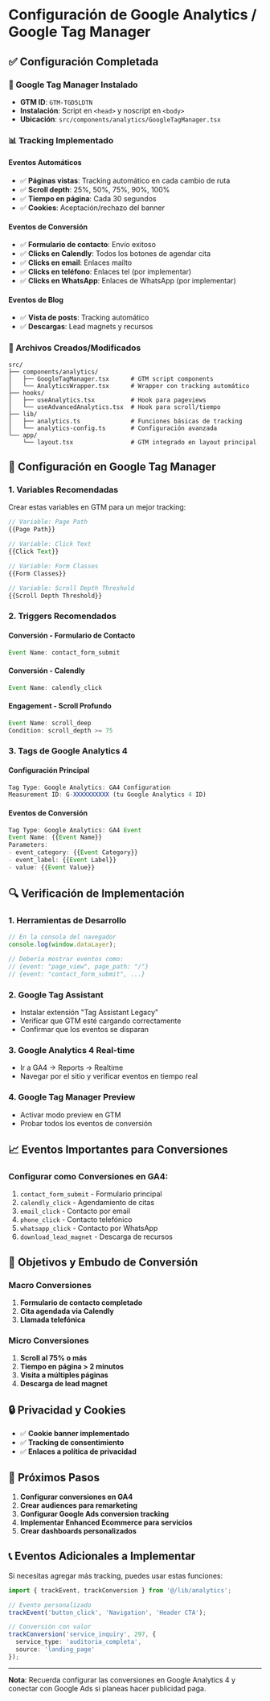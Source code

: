 # Configuración de Google Analytics / Google Tag Manager

## ✅ Configuración Completada

### 🎯 Google Tag Manager Instalado
- **GTM ID**: `GTM-TGD5LDTN`
- **Instalación**: Script en `<head>` y noscript en `<body>`
- **Ubicación**: `src/components/analytics/GoogleTagManager.tsx`

### 📊 Tracking Implementado

#### Eventos Automáticos
- ✅ **Páginas vistas**: Tracking automático en cada cambio de ruta
- ✅ **Scroll depth**: 25%, 50%, 75%, 90%, 100%
- ✅ **Tiempo en página**: Cada 30 segundos
- ✅ **Cookies**: Aceptación/rechazo del banner

#### Eventos de Conversión
- ✅ **Formulario de contacto**: Envío exitoso
- ✅ **Clicks en Calendly**: Todos los botones de agendar cita
- ✅ **Clicks en email**: Enlaces mailto
- ✅ **Clicks en teléfono**: Enlaces tel (por implementar)
- ✅ **Clicks en WhatsApp**: Enlaces de WhatsApp (por implementar)

#### Eventos de Blog
- ✅ **Vista de posts**: Tracking automático
- ✅ **Descargas**: Lead magnets y recursos

### 📁 Archivos Creados/Modificados

```
src/
├── components/analytics/
│   ├── GoogleTagManager.tsx      # GTM script components
│   └── AnalyticsWrapper.tsx      # Wrapper con tracking automático
├── hooks/
│   ├── useAnalytics.tsx          # Hook para pageviews
│   └── useAdvancedAnalytics.tsx  # Hook para scroll/tiempo
├── lib/
│   ├── analytics.ts              # Funciones básicas de tracking
│   └── analytics-config.ts       # Configuración avanzada
└── app/
    └── layout.tsx                # GTM integrado en layout principal
```

## 🔧 Configuración en Google Tag Manager

### 1. Variables Recomendadas
Crear estas variables en GTM para un mejor tracking:

```javascript
// Variable: Page Path
{{Page Path}}

// Variable: Click Text
{{Click Text}}

// Variable: Form Classes
{{Form Classes}}

// Variable: Scroll Depth Threshold
{{Scroll Depth Threshold}}
```

### 2. Triggers Recomendados

#### Conversión - Formulario de Contacto
```javascript
Event Name: contact_form_submit
```

#### Conversión - Calendly
```javascript
Event Name: calendly_click
```

#### Engagement - Scroll Profundo
```javascript
Event Name: scroll_deep
Condition: scroll_depth >= 75
```

### 3. Tags de Google Analytics 4

#### Configuración Principal
```javascript
Tag Type: Google Analytics: GA4 Configuration
Measurement ID: G-XXXXXXXXXX (tu Google Analytics 4 ID)
```

#### Eventos de Conversión
```javascript
Tag Type: Google Analytics: GA4 Event
Event Name: {{Event Name}}
Parameters:
- event_category: {{Event Category}}
- event_label: {{Event Label}}
- value: {{Event Value}}
```

## 🔍 Verificación de Implementación

### 1. Herramientas de Desarrollo
```javascript
// En la consola del navegador
console.log(window.dataLayer);

// Debería mostrar eventos como:
// {event: "page_view", page_path: "/"}
// {event: "contact_form_submit", ...}
```

### 2. Google Tag Assistant
- Instalar extensión "Tag Assistant Legacy"
- Verificar que GTM esté cargando correctamente
- Confirmar que los eventos se disparan

### 3. Google Analytics 4 Real-time
- Ir a GA4 → Reports → Realtime
- Navegar por el sitio y verificar eventos en tiempo real

### 4. Google Tag Manager Preview
- Activar modo preview en GTM
- Probar todos los eventos de conversión

## 📈 Eventos Importantes para Conversiones

### Configurar como Conversiones en GA4:
1. `contact_form_submit` - Formulario principal
2. `calendly_click` - Agendamiento de citas
3. `email_click` - Contacto por email
4. `phone_click` - Contacto telefónico
5. `whatsapp_click` - Contacto por WhatsApp
6. `download_lead_magnet` - Descarga de recursos

## 🎯 Objetivos y Embudo de Conversión

### Macro Conversiones
1. **Formulario de contacto completado**
2. **Cita agendada via Calendly**
3. **Llamada telefónica**

### Micro Conversiones
1. **Scroll al 75% o más**
2. **Tiempo en página > 2 minutos**
3. **Visita a múltiples páginas**
4. **Descarga de lead magnet**

## 🔒 Privacidad y Cookies

- ✅ **Cookie banner implementado**
- ✅ **Tracking de consentimiento**
- ✅ **Enlaces a política de privacidad**

## 🚀 Próximos Pasos

1. **Configurar conversiones en GA4**
2. **Crear audiences para remarketing**
3. **Configurar Google Ads conversion tracking**
4. **Implementar Enhanced Ecommerce para servicios**
5. **Crear dashboards personalizados**

## 📞 Eventos Adicionales a Implementar

Si necesitas agregar más tracking, puedes usar estas funciones:

```typescript
import { trackEvent, trackConversion } from '@/lib/analytics';

// Evento personalizado
trackEvent('button_click', 'Navigation', 'Header CTA');

// Conversión con valor
trackConversion('service_inquiry', 297, {
  service_type: 'auditoria_completa',
  source: 'landing_page'
});
```

---

**Nota**: Recuerda configurar las conversiones en Google Analytics 4 y conectar con Google Ads si planeas hacer publicidad paga.
